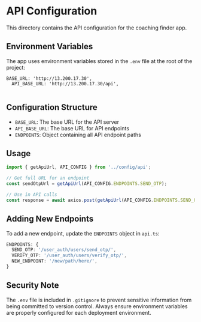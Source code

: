 # API Configuration

This directory contains the API configuration for the coaching finder app.

## Environment Variables

The app uses environment variables stored in the `.env` file at the root of the project:

```env
BASE_URL: 'http://13.200.17.30',
  API_BASE_URL: 'http://13.200.17.30/api',
 
```

## Configuration Structure

- `BASE_URL`: The base URL for the API server
- `API_BASE_URL`: The base URL for API endpoints
- `ENDPOINTS`: Object containing all API endpoint paths

## Usage

```typescript
import { getApiUrl, API_CONFIG } from '../config/api';

// Get full URL for an endpoint
const sendOtpUrl = getApiUrl(API_CONFIG.ENDPOINTS.SEND_OTP);

// Use in API calls
const response = await axios.post(getApiUrl(API_CONFIG.ENDPOINTS.SEND_OTP), data);
```

## Adding New Endpoints

To add a new endpoint, update the `ENDPOINTS` object in `api.ts`:

```typescript
ENDPOINTS: {
  SEND_OTP: '/user_auth/users/send_otp/',
  VERIFY_OTP: '/user_auth/users/verify_otp/',
  NEW_ENDPOINT: '/new/path/here/',
}
```

## Security Note

The `.env` file is included in `.gitignore` to prevent sensitive information from being committed to version control. Always ensure environment variables are properly configured for each deployment environment.
